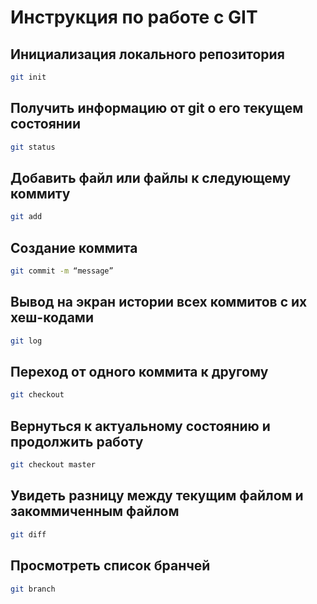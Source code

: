 # Инструкция по работе с GIT

## Инициализация локального репозитория

```sh
git init
```

## Получить информацию от git о его текущем состоянии

```sh
git status
```

## Добавить файл или файлы к следующему коммиту

```sh
git add
```

## Создание коммита

```sh
git commit -m “message”
```

## Вывод на экран истории всех коммитов с их хеш-кодами

```sh
git log
```

## Переход от одного коммита к другому

```sh
git checkout
```

## Вернуться к актуальному состоянию и продолжить работу

```sh
git checkout master
```
## Увидеть разницу между текущим файлом и закоммиченным файлом

```sh
git diff
```

## Просмотреть список бранчей

```sh
git branch
```

